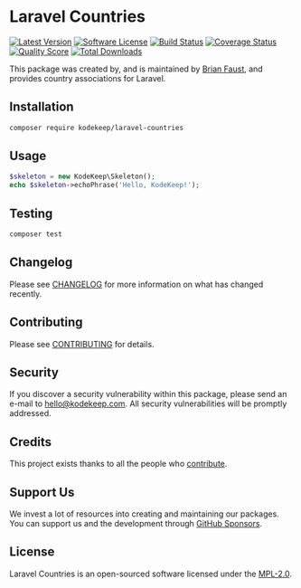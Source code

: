 # Laravel Countries

[![Latest Version](https://badgen.net/packagist/v/kodekeep/laravel-countries)](https://packagist.org/packages/kodekeep/laravel-countries)
[![Software License](https://badgen.net/packagist/license/kodekeep/laravel-countries)](https://packagist.org/packages/kodekeep/laravel-countries)
[![Build Status](https://img.shields.io/github/workflow/status/kodekeep/laravel-countries/run-tests?label=tests)](https://github.com/kodekeep/laravel-countries/actions?query=workflow%3Arun-tests+branch%3Amaster)
[![Coverage Status](https://badgen.net/codeclimate/coverage/kodekeep/laravel-countries)](https://codeclimate.com/github/kodekeep/laravel-countries)
[![Quality Score](https://badgen.net/codeclimate/maintainability/kodekeep/laravel-countries)](https://codeclimate.com/github/kodekeep/laravel-countries)
[![Total Downloads](https://badgen.net/packagist/dt/kodekeep/laravel-countries)](https://packagist.org/packages/kodekeep/laravel-countries)

This package was created by, and is maintained by [Brian Faust](https://github.com/faustbrian), and provides country associations for Laravel.

## Installation

```bash
composer require kodekeep/laravel-countries
```

## Usage

``` php
$skeleton = new KodeKeep\Skeleton();
echo $skeleton->echoPhrase('Hello, KodeKeep!');
```

## Testing

``` bash
composer test
```

## Changelog

Please see [CHANGELOG](CHANGELOG.md) for more information on what has changed recently.

## Contributing

Please see [CONTRIBUTING](CONTRIBUTING.md) for details.

## Security

If you discover a security vulnerability within this package, please send an e-mail to hello@kodekeep.com. All security vulnerabilities will be promptly addressed.

## Credits

This project exists thanks to all the people who [contribute](../../contributors).

## Support Us

We invest a lot of resources into creating and maintaining our packages. You can support us and the development through [GitHub Sponsors](https://github.com/sponsors/faustbrian).

## License

Laravel Countries is an open-sourced software licensed under the [MPL-2.0](LICENSE.md).
